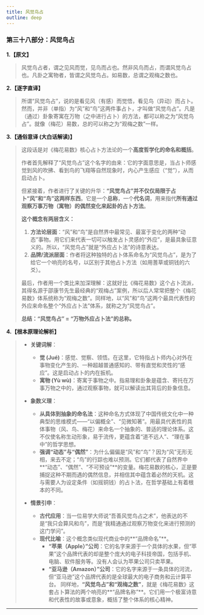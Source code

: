 ```yaml
---
title: 风觉鸟占
outline: deep
---
```

  
### **第三十八部分：风觉鸟占**

**1.【原文】**
> 风觉鸟占者，谓之见风而觉，见鸟而占也。然非风鸟而占，而谓风觉鸟占也。凡卦之寓物者，皆谓之风觉鸟占。如易数，总谓之观梅之数也。

**2.【逐字直译】**
> 所谓“风觉鸟占”，说的是看见风（有感）而觉悟，看见鸟（异动）而占卜。然而，并非（单指）为“风”和“鸟”这两件事占卜，才叫做“风觉鸟占”。凡是（通过）卦象寄寓在万物（之中进行占卜）的方法，都可以称之为“风觉鸟占”。就像（梅花）易数，总的可以称之为“观梅之数”一样。

**3.【通俗意译 (大白话解读)】**
> 这段话是对《梅花易数》核心占卜方法论的一个**高度哲学化的命名和概括**。
> 
> 作者首先解释了“风觉鸟占”这个名字的由来：它的字面意思是，当占卜师感觉到风的吹拂、看到鸟的飞翔等自然现象时，内心产生感应（“觉”），从而启动占卜。
> 
> 但紧接着，作者进行了关键的升华：**“风觉鸟占”并不仅仅局限于占卜“风”和“鸟”这两样东西**。它是一个**总称**，一个**代名词**，用来指代**所有通过观察万事万物（寓物）的偶然变化来起卦的占卜方法**。
> 
> **这个概念有两层含义：**
> 
> 1.  **方法论层面**：“风”和“鸟”是自然界中最常见、最富于变化的两种“动态”事物。用它们来代表一切可以触发占卜灵感的“外应”，是最具象征意义的。所以，“风觉鸟占”就是“外应占卜法”的诗意表达。
> 2.  **品牌/流派层面**：作者将这种独特的占卜体系命名为“风觉鸟占”，是为了给它一个响亮的名号，以区别于其他占卜方法（如用蓍草或铜钱的六爻）。
> 
> 最后，作者用一个类比来加深理解：这就好比《梅花易数》这个占卜流派，其得名源于邵康节先生最经典的“观梅占”案例，所以后人常常把整个《梅花易数》体系统称为“观梅之数”。同样地，以“风”和“鸟”这两个最具代表性的外应来命名整个“外应占卜法”体系，就称之为“风觉鸟占”。
> 
> **总结：“风觉鸟占” = “万物外应占卜法”的总称。**

**4.【根本原理论解析】**
> *   **关键词解**：
>     *   **觉 (Jué)**：感觉、觉察、领悟。在这里，它特指占卜师内心对外在事物变化产生的、一种超越普通感知的、带有直觉和灵性的“感应”。这是启动占卜的内在扳机。
>     *   **寓物 (Yù wù)**：寄寓于事物之中。指易理和卦象是蕴含、寄托在万事万物之中的，通过观察事物，就可以解读出其背后的卦象信息。
> 
> *   **象数义理**：
>     *   **从具体到抽象的命名法**：这种命名方式体现了中国传统文化中一种典型的思维模式——“以偏概全”、“见微知著”。用最具代表性的具体事物（风、鸟、梅花）来命名一个抽象的、普适的理论体系。这不仅使名称生动形象，易于流传，更蕴含着“道不远人”、“理在事中”的哲学思想。
>     *   **强调“动态”与“偶然”**：为什么偏偏是“风”和“鸟”？因为“风”无形无相，来去不定；“鸟”的行踪也难以预测。它们都代表了自然界中**“动态”、“偶然”、“不可预设”**的变量。梅花易数的核心，正是要捕捉这种不期而遇的偶然信息，并相信其中蕴含着必然的天机。这与需要人为设定条件（如摇铜钱）的占卜法，在哲学基础上有着根本的不同。
> 
> *   **情景引申**：
>     *   **古代应用**：当一位易学大师说“吾善风觉鸟占之术”，他表达的不是“我只会算风和鸟”，而是“我精通通过观察万物变化来进行预测的这门学问”。
>     *   **现代比喻**：这个概念类似现代商业中的**“品牌命名”**。
>         *   **“苹果（Apple）”公司**：它的名字来源于一个具体的水果，但“苹果”这个品牌代表的却是整个庞大的电子科技帝国，包括手机、电脑、软件服务等。没有人会认为苹果公司只卖苹果。
>         *   **“亚马逊（Amazon）”公司**：它的名字来源于一条具体的河流，但“亚马逊”这个品牌代表的是全球最大的电子商务和云计算平台。
>         同样地，**“风觉鸟占”**和**“观梅之数”**，就是《梅花易数》这套占卜算法的两个响亮的**“品牌名称”**。它们用一个极富诗意和代表性的故事或意象，概括了整个体系的核心精神。

---
